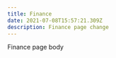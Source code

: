 ```yaml
---
title: Finance
date: 2021-07-08T15:57:21.309Z
description: Finance page change
---
```

Finance page body

<StaticImage
        className="daysmart"
        layout="fixed"
        src="../images/DaySmart.png"
        width={50}
        height={50}
        quality={95}
        alt="DaySmart"
      />